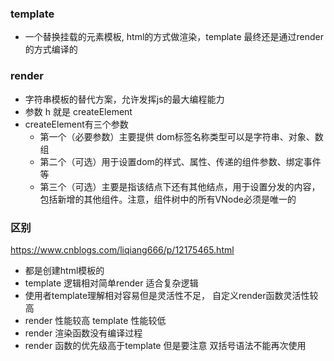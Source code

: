 ### template
- 一个替换挂载的元素模板, html的方式做渲染，template 最终还是通过render的方式编译的


### render
- 字符串模板的替代方案，允许发挥js的最大编程能力
- 参数 h 就是 createElement
- createElement有三个参数
    - 第一个（必要参数）主要提供 dom标签名称类型可以是字符串、对象、数组
    - 第二个（可选）用于设置dom的样式、属性、传递的组件参数、绑定事件等
    - 第三个（可选）主要是指该结点下还有其他结点，用于设置分发的内容，包括新增的其他组件。注意，组件树中的所有VNode必须是唯一的
    
### 区别
https://www.cnblogs.com/liqiang666/p/12175465.html
- 都是创建html模板的
- template 逻辑相对简单render 适合复杂逻辑
- 使用者template理解相对容易但是灵活性不足， 自定义render函数灵活性较高
- render 性能较高 template 性能较低
- render 渲染函数没有编译过程
- render 函数的优先级高于template 但是要注意 双括号语法不能再次使用
